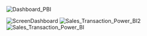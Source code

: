 ![Dashboard_PBI](https://github.com/user-attachments/assets/df405627-f402-4558-85ea-15abb2e7e6ee)


![ScreenDashboard](https://github.com/user-attachments/assets/857fec28-7b0c-4be6-9d2a-1afabc9e60b7)
![Sales_Transaction_Power_BI2](https://github.com/user-attachments/assets/5474ce86-7c88-4356-b65f-8effe63cfe4a)
![Sales_Transaction_Power_BI](https://github.com/user-attachments/assets/d50d5b28-7124-4015-a04b-a38b3061392f)
